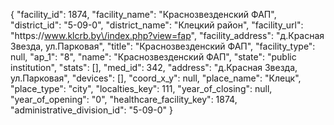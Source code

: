 {
    "facility_id": 1874,
    "facility_name": "Краснозвезденский ФАП",
    "district_id": "5-09-0",
    "district_name": "Клецкий район",
    "facility_url": "https:\/\/www.klcrb.by\/index.php?view=fap",
    "facility_address": "д.Красная Звезда, ул.Парковая",
    "title": "Краснозвезденский ФАП",
    "facility_type": null,
    "ap_1": "8",
    "name": "Краснозвезденский ФАП",
    "state": "public institution",
    "stats": [],
    "med_id": 342,
    "address": "д.Красная Звезда, ул.Парковая",
    "devices": [],
    "coord_x_y": null,
    "place_name": "Клецк",
    "place_type": "city",
    "localties_key": 111,
    "year_of_closing": null,
    "year_of_opening": "0",
    "healthcare_facility_key": 1874,
    "administrative_division_id": "5-09-0"
}